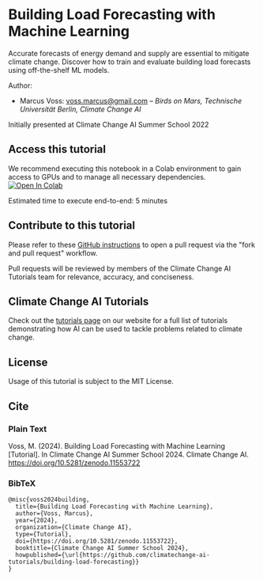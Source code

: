 # Building Load Forecasting with Machine Learning

Accurate forecasts of energy demand and supply are essential to mitigate climate change. Discover how to train and evaluate building load forecasts using off-the-shelf ML models.

Author:
* Marcus Voss: voss.marcus@gmail.com – *Birds on Mars, Technische Universität Berlin, Climate Change AI*

Initially presented at Climate Change AI Summer School 2022

## Access this tutorial

We recommend executing this notebook in a Colab environment to gain access to GPUs and to manage all necessary dependencies. <a target="_blank" href="https://colab.research.google.com/github/climatechange-ai-tutorials/building-load-forecasting/blob/main/Building_Load_Forecasting_with_ML.ipynb">
  <img src="https://colab.research.google.com/assets/colab-badge.svg" alt="Open In Colab"/>
</a>

Estimated time to execute end-to-end: 5 minutes 

## Contribute to this tutorial

Please refer to these [GitHub instructions](https://docs.github.com/en/get-started/exploring-projects-on-github/contributing-to-a-project#about-forking) to open a pull request via the "fork and pull request" workflow. 

Pull requests will be reviewed by members of the Climate Change AI Tutorials team for relevance, accuracy, and conciseness.

## Climate Change AI Tutorials
Check out the [tutorials page](https://www.climatechange.ai/tutorials?) on our website for a full list of tutorials demonstrating how AI can be used to tackle problems related to climate change.

## License
Usage of this tutorial is subject to the MIT License.

## Cite

### Plain Text
Voss, M. (2024). Building Load Forecasting with Machine Learning [Tutorial]. In Climate Change AI Summer School 2024. Climate Change AI. https://doi.org/10.5281/zenodo.11553722

### BibTeX

```
@misc{voss2024building,
  title={Building Load Forecasting with Machine Learning},
  author={Voss, Marcus},
  year={2024},
  organization={Climate Change AI},
  type={Tutorial},
  doi={https://doi.org/10.5281/zenodo.11553722},
  booktitle={Climate Change AI Summer School 2024},
  howpublished={\url{https://github.com/climatechange-ai-tutorials/building-load-forecasting}}
}
```
